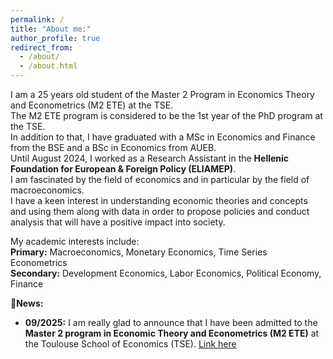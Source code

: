 ```yaml
---
permalink: /
title: "About me:"
author_profile: true
redirect_from: 
  - /about/
  - /about.html
---
```


I am a 25 years old student of the Master 2 Program in Economics Theory and Econometrics (M2 ETE) at the TSE.<br>
The M2 ETE program is considered to be the 1st year of the PhD program at the TSE.<br>
In addition to that, I have graduated with a MSc in Economics and Finance from the BSE and a BSc in Economics from AUEB.<br>
Until August 2024, I worked as a Research Assistant in the **Hellenic Foundation for European & Foreign Policy (ELIAMEP)**.<br>
I am fascinated by the field of economics and in particular by the field of macroeconomics. <br>
I have a keen interest in understanding economic theories and concepts and using them along with data in order to propose policies and conduct analysis that will have a positive impact into society.

My academic interests include:<br>
**Primary:** Macroeconomics, Monetary Economics, Time Series Econometrics<br>
**Secondary:** Development Economics, Labor Economics, Political Economy, Finance <br>


<!--📰 News:
* I am at TSE-->
 **📰News:**
* **09/2025:** I am really glad to announce that I have been admitted to the **Master 2 program in Economic Theory and Econometrics (M2 ETE)** at the Toulouse School of Economics (TSE). <a href="https://www.linkedin.com/posts/athanasios-kolokythas_it-was-back-in-2022-when-a-good-friend-and-activity-7368564796650147840-4t0i?utm_source=share&utm_medium=member_desktop&rcm=ACoAADqgZUUBLDe2rzrPh9-0UaL3ukoBj86Afs0" target="_blank">Link here</a>

